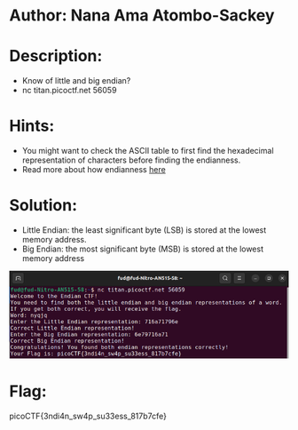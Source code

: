 # Author: Nana Ama Atombo-Sackey

# Description:
- Know of little and big endian?
- nc titan.picoctf.net 56059

# Hints:
- You might want to check the ASCII table to first find the hexadecimal representation of characters before finding the endianness.
- Read more about how endianness [here](https://levelup.gitconnected.com/little-endian-and-big-endian-74ab6441b2a7)

# Solution:
- Little Endian: the least significant byte (LSB) is stored at the lowest memory address.
- Big Endian: the most significant byte (MSB) is stored at the lowest memory address 

![alt text](image-3.png)

# Flag:
picoCTF{3ndi4n_sw4p_su33ess_817b7cfe}